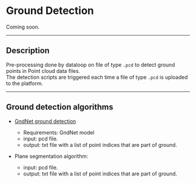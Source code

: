 # Ground Detection

Coming soon.

---

## Description

Pre-processing done by dataloop on file of type `.pcd` to detect ground points in Point cloud data files.  
The detection scripts are triggered each time a file of type `.pcd` is uploaded to the platform.

---

## Ground detection algorithms

- [GndNet ground detection](https://github.com/anshulpaigwar/GndNet)

  - Requirements: GndNet model 
  - input: pcd file. 
  - output: txt file with a list of point indices that are part of ground.


- Plane segmentation algorithm:
  - input: pcd file.
  - output: txt file with a list of point indices that are part of ground.
  